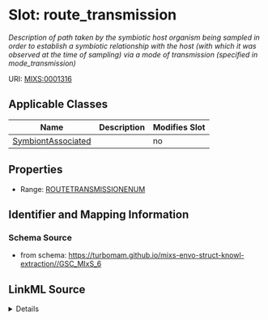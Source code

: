 # Slot: route_transmission


_Description of path taken by the symbiotic host organism being sampled in order to establish a symbiotic relationship with the host (with which it was observed at the time of sampling) via a mode of transmission (specified in mode_transmission)_



URI: [MIXS:0001316](https://w3id.org/mixs/0001316)



<!-- no inheritance hierarchy -->




## Applicable Classes

| Name | Description | Modifies Slot |
| --- | --- | --- |
[SymbiontAssociated](SymbiontAssociated.md) |  |  no  |







## Properties

* Range: [ROUTETRANSMISSIONENUM](ROUTETRANSMISSIONENUM.md)





## Identifier and Mapping Information







### Schema Source


* from schema: https://turbomam.github.io/mixs-envo-struct-knowl-extraction//GSC_MIxS_6




## LinkML Source

<details>
```yaml
name: route_transmission
description: Description of path taken by the symbiotic host organism being sampled
  in order to establish a symbiotic relationship with the host (with which it was
  observed at the time of sampling) via a mode of transmission (specified in mode_transmission)
title: route of transmission
notes:
- route
from_schema: https://turbomam.github.io/mixs-envo-struct-knowl-extraction//GSC_MIxS_6
rank: 1000
slot_uri: MIXS:0001316
multivalued: false
alias: route_transmission
domain_of:
- SymbiontAssociated
range: ROUTE_TRANSMISSION_ENUM
required: false
recommended: false

```
</details>